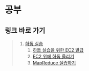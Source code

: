 # 공부

## 링크 바로 가기

> 1. [하둡 실습](hadoop/README.md)
>    1. [하둡 실습을 위한 EC2 발급](hadoop/create-ec2-instance.md)
>    2. [EC2 위에 하둡 올리기](hadoop/hdfs-on-ec2.md)
>    3. [MapReduce 실습하기](hadoop/practice-mapreduce.md)